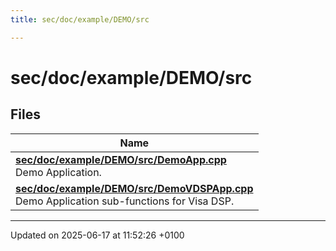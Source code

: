 ```yaml
---
title: sec/doc/example/DEMO/src

---
```


# sec/doc/example/DEMO/src



## Files

| Name           |
| -------------- |
| **[sec/doc/example/DEMO/src/DemoApp.cpp](_demo_app_8cpp.md#file-demoapp.cpp)** <br>Demo Application.  |
| **[sec/doc/example/DEMO/src/DemoVDSPApp.cpp](_demo_v_d_s_p_app_8cpp.md#file-demovdspapp.cpp)** <br>Demo Application sub-functions for Visa DSP.  |






-------------------------------

Updated on 2025-06-17 at 11:52:26 +0100
